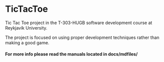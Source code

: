 TicTacToe
=========

Tic Tac Toe project in the T-303-HUGB software development course at Reykjavík University.

The project is focused on using proper development techniques rather than making a good game.

#### For more info please read the manuals located in docs/mdfiles/
